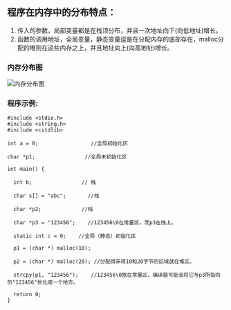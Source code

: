 ## 程序在内存中的分布特点：

1. 传入的参数，局部变量都是在栈顶分布，并且一次地址向下(向低地址)增长。
2. 函数的调用地址，全局变量，静态变量逗是在分配内存的底部存在，malloc分配的堆则在这些内存之上，并且地址向上(向高地址)增长。

### 内存分布图
![内存分布图](http://i.imgur.com/aRLKp8R.jpg)

###  程序示例:
```
#include <stdio.h>
#include <string.h>
#include <cstdlib>

int a = 0;                 //全局初始化区 

char *p1;                //全局未初始化区

int main() {

  int b;                // 栈 

  char s[] = "abc";       //栈 

  char *p2;             //栈 

  char *p3 = "123456";    //123456\0在常量区，而p3在栈上。 

  static int c = 0;    //全局（静态）初始化区 

  p1 = (char *) malloc(10);

  p2 = (char *) malloc(20); //分配得来得10和20字节的区域就在堆区。 

  strcpy(p1, "123456");    //123456\0放在常量区，编译器可能会将它与p3所指向的"123456"优化成一个地方。

  return 0;
}

 
```